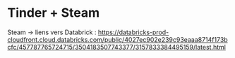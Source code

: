 # Tinder + Steam

Steam -> liens vers Databrick :
https://databricks-prod-cloudfront.cloud.databricks.com/public/4027ec902e239c93eaaa8714f173bcfc/457787765724715/3504183507743377/3157833384495159/latest.html
